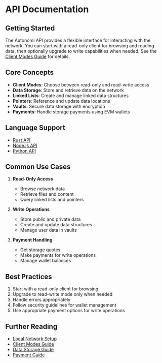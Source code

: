 # API Documentation

## Getting Started

The Autonomi API provides a flexible interface for interacting with the network. You can start with a read-only client for browsing and reading data, then optionally upgrade to write capabilities when needed. See the [Client Modes Guide](../guides/client_modes.md) for details.

## Core Concepts

- **Client Modes**: Choose between read-only and read-write access
- **Data Storage**: Store and retrieve data on the network
- **Linked Lists**: Create and manage linked data structures
- **Pointers**: Reference and update data locations
- **Vaults**: Secure data storage with encryption
- **Payments**: Handle storage payments using EVM wallets

## Language Support

- [Rust API](rust/README.md)
- [Node.js API](nodejs/README.md)
- [Python API](python/README.md)

## Common Use Cases

1. **Read-Only Access**
   - Browse network data
   - Retrieve files and content
   - Query linked lists and pointers

2. **Write Operations**
   - Store public and private data
   - Create and update data structures
   - Manage user data in vaults

3. **Payment Handling**
   - Get storage quotes
   - Make payments for write operations
   - Manage wallet balances

## Best Practices

1. Start with a read-only client for browsing
2. Upgrade to read-write mode only when needed
3. Handle errors appropriately
4. Follow security guidelines for wallet management
5. Use appropriate payment options for write operations

## Further Reading

- [Local Network Setup](../guides/local_network.md)
- [Client Modes Guide](../guides/client_modes.md)
- [Data Storage Guide](../guides/data_storage.md)
- [Payment Guide](../guides/payment.md)
